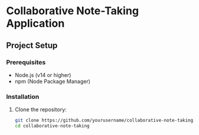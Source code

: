 # Collaborative Note-Taking Application

## Project Setup

### Prerequisites
- Node.js (v14 or higher)
- npm (Node Package Manager)

### Installation
1. Clone the repository:
   ```bash
   git clone https://github.com/yourusername/collaborative-note-taking.git
   cd collaborative-note-taking
